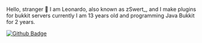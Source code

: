 Hello, stranger 👋 I am Leonardo, also known as zSwert_, and I make plugins for bukkit servers 
currently I am 13 years old and programming Java Bukkit for 2 years.

[![Github Badge](https://img.shields.io/badge/-Github-000?style=flat-square&logo=Github&logoColor=white&link=link_do_seu_perfil_no_github)](https://github.com/Leonardo-ol/Leonardo-ol/)
